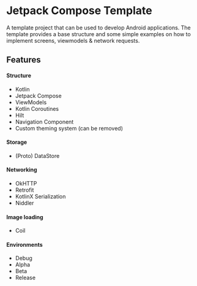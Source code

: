 # Jetpack Compose Template
A template project that can be used to develop Android applications.
The template provides a base structure and some simple examples on how to implement screens, viewmodels & network requests.

## Features
#### Structure
- Kotlin
- Jetpack Compose
- ViewModels
- Kotlin Coroutines
- Hilt
- Navigation Component
- Custom theming system (can be removed)
#### Storage
- (Proto) DataStore
#### Networking
- OkHTTP
- Retrofit
- KotlinX Serialization
- Niddler
#### Image loading
- Coil
#### Environments
- Debug
- Alpha
- Beta
- Release
